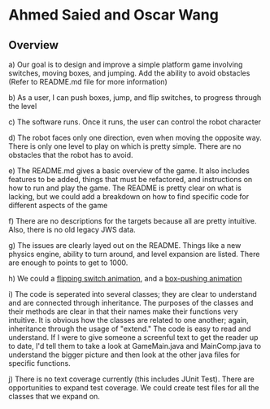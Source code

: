 # Ahmed Saied and Oscar Wang

## Overview
a) Our goal is to design and improve a simple platform game involving switches, moving boxes, and jumping. Add the ability to avoid obstacles (Refer to README.md file for more information)

b) As a user, I can push boxes, jump, and flip switches, to progress through the level

c) The software runs. Once it runs, the user can control the robot character

d) The robot faces only one direction, even when moving the opposite way. There is only one level to play on which is pretty simple. There are no obstacles that the robot has to avoid.

e) The README.md gives a basic overview of the game. It also includes features to be added, things that must be refactored, and instructions on how to run and play the game. The README is pretty clear on what is lacking, but we could add a breakdown on how to find specific code for different aspects of the game

f) There are no descriptions for the targets because all are pretty intuitive. Also, there is no old legacy JWS data.

g) The issues are clearly layed out on the README. Things like a new physics engine, ability to turn around, and level expansion are listed. There are enough to points to get to 1000. 

h) We could a [flipping switch animation](https://github.com/UCSB-CS56-Projects/cs56-games-alva/issues/11), and a [box-pushing animation](https://github.com/UCSB-CS56-Projects/cs56-games-alva/issues/12)

i) The code is seperated into several classes; they are clear to understand and are connected through inheritance. The purposes of the classes and their methods are clear in that their names make their functions very intuitive. It is obvious how the classes are related to one another; again, inheritance through the usage of "extend." The code is easy to read and understand. If I were to give someone a screenful text to get the reader up to date, I'd tell them to take a look at GameMain.java and MainComp.java to understand the bigger picture and then look at the other java files for specific functions. 

j) There is no text coverage currently (this includes JUnit Test). There are opportunities to expand test coverage. We could create test files for all the classes that we expand on.

